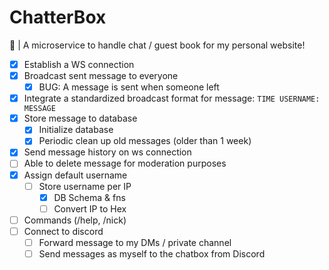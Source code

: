 # ChatterBox
💬 | A microservice to handle chat / guest book for my personal website!


* [X] Establish a WS connection
* [X] Broadcast sent message to everyone
  * [X] BUG: A message is sent when someone left
* [X] Integrate a standardized broadcast format for message: `TIME USERNAME: MESSAGE`
* [X] Store message to database
  * [X] Initialize database
  * [X] Periodic clean up old messages (older than 1 week)
* [X] Send message history on ws connection
* [ ] Able to delete message for moderation purposes
* [X] Assign default username
  * [ ] Store username per IP
    * [X] DB Schema & fns
    * [ ] Convert IP to Hex
* [ ] Commands (/help, /nick)
* [ ] Connect to discord
  * [ ] Forward message to my DMs / private channel
  * [ ] Send messages as myself to the chatbox from Discord
